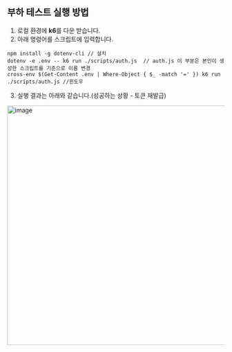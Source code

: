 ## 부하 테스트 실행 방법

1. 로컬 환경에 **k6**를 다운 받습니다.
2. 아래 명령어를 스크립트에 입력합니다.
```
npm install -g dotenv-cli // 설치
dotenv -e .env -- k6 run ./scripts/auth.js  // auth.js 이 부분은 본인이 생성한 스크립트를 기준으로 이름 변경
cross-env $(Get-Content .env | Where-Object { $_ -match '=' }) k6 run ./scripts/auth.js //윈도우

```
3. 실행 결과는 아래와 같습니다.(성공하는 상황 - 토큰 재발급)
<img width="1256" height="553" alt="image" src="https://github.com/user-attachments/assets/96ef8035-14d4-4fcb-a65b-9106d40024d7" />
